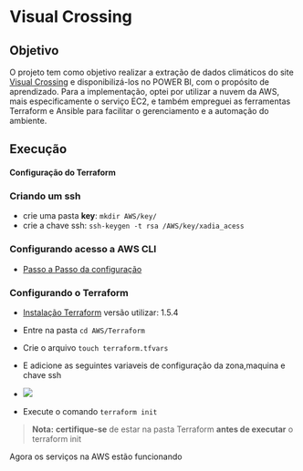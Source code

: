 # Visual Crossing

## Objetivo
O projeto tem como objetivo realizar a extração de dados climáticos do site [Visual Crossing](https://www.visualcrossing.com/) e disponibilizá-los no POWER BI, com o propósito de aprendizado. Para a implementação, optei por utilizar a nuvem da AWS, mais especificamente o serviço EC2, e também empreguei as ferramentas Terraform e Ansible para facilitar o gerenciamento e a automação do ambiente.
## Execução
#### Configuração do Terraform
### Criando um ssh
- crie uma pasta **key**:  ```mkdir AWS/key/```
- crie a chave ssh: ```ssh-keygen -t rsa /AWS/key/xadia_acess```
### Configurando acesso a AWS CLI
- [Passo a Passo da configuração](https://www.treinaweb.com.br/blog/como-instalar-e-configurar-o-aws-cli)

### Configurando o Terraform

- [Instalação Terraform](https://developer.hashicorp.com/terraform/tutorials/aws-get-started/install-cli) versão utilizar: 1.5.4

- Entre na pasta ```cd AWS/Terraform```
- Crie o arquivo ```touch terraform.tfvars```
- E adicione as seguintes variaveis de configuração da zona,maquina e chave ssh
- <img src="https://user-images.githubusercontent.com/84480805/257296571-42ef1bd0-2a3a-4220-9f43-e233ded9f3da.png"/> 
-  Execute o comando ```terraform init``` 
> **Nota:** **certifique-se** de estar na pasta Terraform **antes de executar** o terraform init

Agora os serviços na AWS estão funcionando
